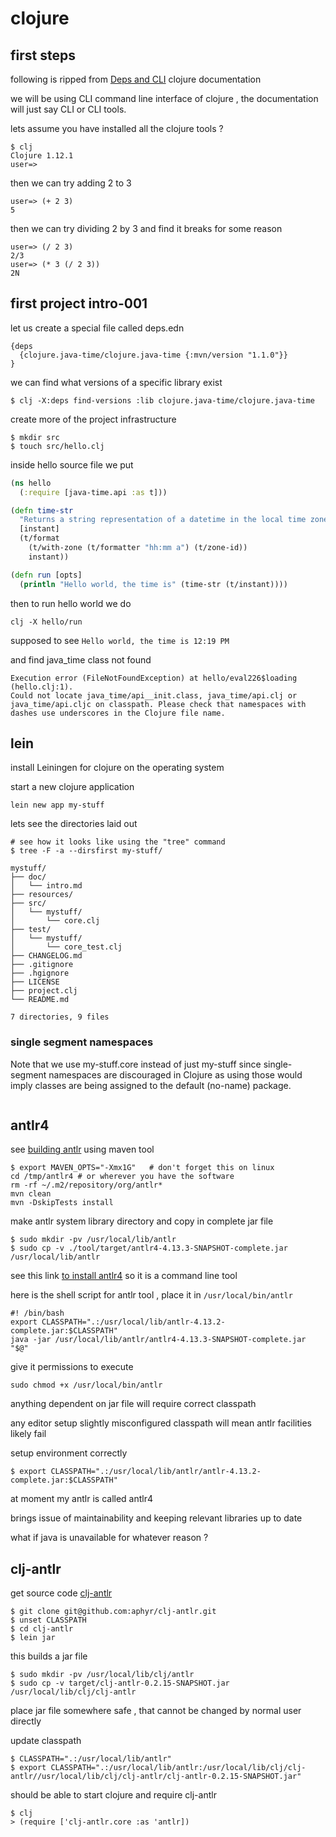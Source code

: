 # clojure

## first steps

following is ripped from [Deps and CLI](https://clojure.org/guides/deps_and_cli) clojure documentation

we will be using CLI command line interface of clojure , the documentation will just say CLI or CLI tools.

lets assume you have installed all the clojure tools ?

```
$ clj
Clojure 1.12.1
user=> 
```

then we can try adding 2 to 3 
```
user=> (+ 2 3)
5
```

then we can try dividing 2 by 3 and find it breaks for some reason
```
user=> (/ 2 3)
2/3
user=> (* 3 (/ 2 3))
2N
```

## first project intro-001

let us create a special file called deps.edn
```
{deps
  {clojure.java-time/clojure.java-time {:mvn/version "1.1.0"}}
}
```

we can find what versions of a specific library exist 
```
$ clj -X:deps find-versions :lib clojure.java-time/clojure.java-time
```

create more of the project infrastructure
```
$ mkdir src
$ touch src/hello.clj
```

inside hello source file we put 
```clojure
(ns hello
  (:require [java-time.api :as t]))

(defn time-str
  "Returns a string representation of a datetime in the local time zone."
  [instant]
  (t/format
    (t/with-zone (t/formatter "hh:mm a") (t/zone-id))
    instant))

(defn run [opts]
  (println "Hello world, the time is" (time-str (t/instant))))
```

then to run hello world we do 
```
clj -X hello/run
```

supposed to see ```Hello world, the time is 12:19 PM```



and find java_time class not found
```
Execution error (FileNotFoundException) at hello/eval226$loading (hello.clj:1).
Could not locate java_time/api__init.class, java_time/api.clj or java_time/api.cljc on classpath. Please check that namespaces with dashes use underscores in the Clojure file name.

```

## lein

install Leiningen for clojure on the operating system 

start a new clojure application
```
lein new app my-stuff
```

lets see the directories laid out
```
# see how it looks like using the "tree" command
$ tree -F -a --dirsfirst my-stuff/
```

```
mystuff/
├── doc/
│   └── intro.md
├── resources/
├── src/
│   └── mystuff/
│       └── core.clj
├── test/
│   └── mystuff/
│       └── core_test.clj
├── CHANGELOG.md
├── .gitignore
├── .hgignore
├── LICENSE
├── project.clj
└── README.md

7 directories, 9 files
```



### single segment namespaces

Note that we use my-stuff.core instead of just my-stuff since single-segment namespaces are discouraged in Clojure as using those would imply classes are being assigned to the default (no-name) package.


```

```

## antlr4

see [building antlr](https://github.com/antlr/antlr4/blob/master/doc/building-antlr.md#compile) using maven tool 

```
$ export MAVEN_OPTS="-Xmx1G"   # don't forget this on linux
cd /tmp/antlr4 # or wherever you have the software
rm -rf ~/.m2/repository/org/antlr*
mvn clean
mvn -DskipTests install
```

make antlr system library directory and copy in complete jar file
```
$ sudo mkdir -pv /usr/local/lib/antlr
$ sudo cp -v ./tool/target/antlr4-4.13.3-SNAPSHOT-complete.jar /usr/local/lib/antlr
```

see this link [to install antlr4](https://www.cs.upc.edu/~cl/practica/install.html) so it is a command line tool 

here is the shell script for antlr tool , place it in ```/usr/local/bin/antlr```

```
#! /bin/bash
export CLASSPATH=".:/usr/local/lib/antlr-4.13.2-complete.jar:$CLASSPATH"
java -jar /usr/local/lib/antlr/antlr4-4.13.3-SNAPSHOT-complete.jar "$@"
```

give it permissions to execute 
```
sudo chmod +x /usr/local/bin/antlr
```

anything dependent on jar file will require correct classpath 

any editor setup slightly misconfigured classpath will mean antlr facilities likely fail

setup environment correctly

```
$ export CLASSPATH=".:/usr/local/lib/antlr/antlr-4.13.2-complete.jar:$CLASSPATH"
```

at moment my antlr is called antlr4

brings issue of maintainability and keeping relevant libraries up to date

what if java is unavailable for whatever reason ?

## clj-antlr

get source code [clj-antlr](https://github.com/aphyr/clj-antlr) 

```
$ git clone git@github.com:aphyr/clj-antlr.git
$ unset CLASSPATH
$ cd clj-antlr
$ lein jar
```

this builds a jar file

```
$ sudo mkdir -pv /usr/local/lib/clj/antlr
$ sudo cp -v target/clj-antlr-0.2.15-SNAPSHOT.jar /usr/local/lib/clj/clj-antlr

```

place jar file somewhere safe , that cannot be changed by normal user directly

update classpath

```
$ CLASSPATH=".:/usr/local/lib/antlr" 
$ export CLASSPATH=".:/usr/local/lib/antlr:/usr/local/lib/clj/clj-antlr//usr/local/lib/clj/clj-antlr/clj-antlr-0.2.15-SNAPSHOT.jar"
```

should be able to start clojure and require clj-antlr

```
$ clj
> (require ['clj-antlr.core :as 'antlr])
```

